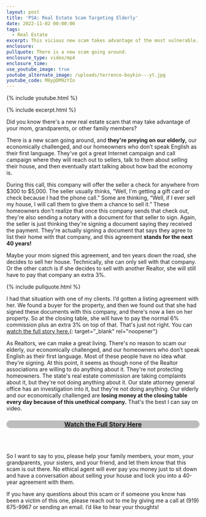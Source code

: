 ```yaml
---
layout: post
title: 'PSA: Real Estate Scam Targeting Elderly'
date: 2022-11-02 00:00:00
tags:
  - Real Estate
excerpt: This vicious new scam takes advantage of the most vulnerable.
enclosure:
pullquote: There is a new scam going around.
enclosure_type: video/mp4
enclosure_time:
use_youtube_image: true
youtube_alternate_image: /uploads/terrence-boykin---yt.jpg
youtube_code: M8ypDM9zYIo
---
```

{% include youtube.html %}

{% include excerpt.html %}

Did you know there's a new real estate scam that may take advantage of your mom, grandparents, or other family members?

There is a new scam going around, and **they're preying on our elderly,** our economically challenged, and our homeowners who don’t speak English as their first language. They've got a great Internet campaign and call campaign where they will reach out to sellers, talk to them about selling their house, and then eventually start talking about how bad the economy is.

During this call, this company will offer the seller a check for anywhere from $300 to $5,000. The seller usually thinks, “Well, I'm getting a gift card or check because I had the phone call.” Some are thinking, “Well, if I ever sell my house, I will call them to give them a chance to sell it.” These homeowners don't realize that once this company sends that check out, they're also sending a notary with a document for that seller to sign. Again, the seller is just thinking they're signing a document saying they received the payment. They're actually signing a document that says they agree to list their home with that company, and this agreement **stands for the next 40 years\!**

Maybe your mom signed this agreement, and ten years down the road, she decides to sell her house. Technically, she can only sell with that company. Or the other catch is if she decides to sell with another Realtor, she will still have to pay that company an extra 3%.

{% include pullquote.html %}

I had that situation with one of my clients. I’d gotten a listing agreement with her. We found a buyer for the property, and then we found out that she had signed these documents with this company, and there's now a lien on her property. So at the closing table, she will have to pay the normal 6% commission plus an extra 3% on top of that. That's just not right. You can [watch the full story here.](https://abc11.com/mv-realty-investigation-quick-cash-nc-homeowners-40-year-contract-sell/12417208/){: target="_blank" rel="noopener"}&nbsp;

As Realtors, we can make a great living. There's no reason to scam our elderly, our economically challenged, and our homeowners who don’t speak English as their first language. Most of these people have no idea what they're signing. At this point, it seems as though none of the Realtor associations are willing to do anything about it. They're not protecting homeowners. The state's real estate commission are taking complaints about it, but they're not doing anything about it. Our state attorney general office has an investigation into it, but they're not doing anything. Our elderly and our economically challenged are **losing money at the closing table every day because of this unethical company.** That's the best I can say on video.

<div style="text-align:center;margin-bottom:4rem;color:ffffff;background-color:#bebdbd;border-radius:50px;">
<a href="https://abc11.com/mv-realty-investigation-quick-cash-nc-homeowners-40-year-contract-sell/12417208/" class="apply-now" target="_blank"><h3>Watch the Full Story Here</h3></a>
</div>


So I want to say to you, please help your family members, your mom, your grandparents, your sisters, and your friend, and let them know that this scam is out there. No ethical agent will ever pay you money just to sit down and have a conversation about selling your house and lock you into a 40-year agreement with them.

If you have any questions about this scam or if someone you know has been a victim of this one, please reach out to me by giving me a call at (919) 675-9967 or sending an email. I’d like to hear your thoughts\!